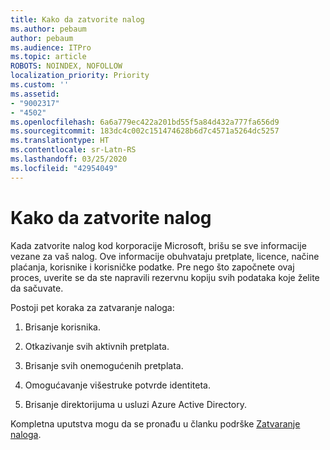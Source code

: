 ```yaml
---
title: Kako da zatvorite nalog
ms.author: pebaum
author: pebaum
ms.audience: ITPro
ms.topic: article
ROBOTS: NOINDEX, NOFOLLOW
localization_priority: Priority
ms.custom: ''
ms.assetid:
- "9002317"
- "4502"
ms.openlocfilehash: 6a6a779ec422a201bd55f5a84d432a777fa656d9
ms.sourcegitcommit: 183dc4c002c151474628b6d7c4571a5264dc5257
ms.translationtype: HT
ms.contentlocale: sr-Latn-RS
ms.lasthandoff: 03/25/2020
ms.locfileid: "42954049"
---
```

# <a name="how-to-close-your-account"></a>Kako da zatvorite nalog

Kada zatvorite nalog kod korporacije Microsoft, brišu se sve informacije vezane za vaš nalog. Ove informacije obuhvataju pretplate, licence, načine plaćanja, korisnike i korisničke podatke. Pre nego što započnete ovaj proces, uverite se da ste napravili rezervnu kopiju svih podataka koje želite da sačuvate.

Postoji pet koraka za zatvaranje naloga:

1. Brisanje korisnika.

2. Otkazivanje svih aktivnih pretplata.

3. Brisanje svih onemogućenih pretplata.

4. Omogućavanje višestruke potvrde identiteta.

5. Brisanje direktorijuma u usluzi Azure Active Directory.

Kompletna uputstva mogu da se pronađu u članku podrške [Zatvaranje naloga](https://docs.microsoft.com/microsoft-365/commerce/close-your-account).
